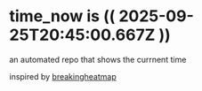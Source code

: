 # time_now is (( 2025-09-25T20:45:00.667Z ))

an automated repo that shows the currnent time

inspired by [breakingheatmap](https://github.com/breakingheatmap/breakingheatmap)